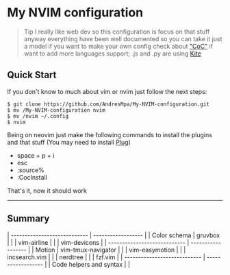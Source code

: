# My NVIM configuration

> Tip
> I really like web dev so this configuration is focus on that stuff anyway everything have been well documented so you can take it just a model if you want to make your own config check about ["CoC"](https://github.com/neoclide/coc.nvim) if want to add more languages support; .js and .py are using [Kite](https://www.kite.com/)

## Quick Start

If you don't know to much about vim or nvim just follow the next steps:

```
$ git clone https://github.com/AndresMpa/My-NVIM-configuration.git
$ mv /My-NVIM-configuration nvim
$ mv /nvim ~/.config
$ nvim
```

Being on neovim just make the following commands to install the plugins and that stuff (You may need to install [Plug](https://github.com/junegunn/vim-plug))

- space + p + i
- esc
- :source%
- :CocInstall

That's it, now it should work

---

## Summary

| ---------------------------- | ------------------ |
| Color schema | gruvbox |
| | vim-airline |
| | vim-devicons |
| ---------------------------- | ------------------ |
| Motion | vim-tmux-navigator |
| | vim-easymotion |
| | incsearch.vim |
| | nerdtree |
| | fzf.vim |
| ---------------------------- | ------------------ |
| Code helpers and syntax | |
